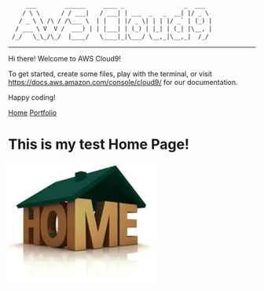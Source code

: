         ___        ______     ____ _                 _  ___  
        / \ \      / / ___|   / ___| | ___  _   _  __| |/ _ \ 
       / _ \ \ /\ / /\___ \  | |   | |/ _ \| | | |/ _` | (_) |
      / ___ \ V  V /  ___) | | |___| | (_) | |_| | (_| |\__, |
     /_/   \_\_/\_/  |____/   \____|_|\___/ \__,_|\__,_|  /_/ 
 ----------------------------------------------------------------- 


Hi there! Welcome to AWS Cloud9!

To get started, create some files, play with the terminal,
or visit https://docs.aws.amazon.com/console/cloud9/ for our documentation.

Happy coding!
<!doctype html>
<html lang="en">
  <head>
    <meta charset="utf-8">
    <title>Home</title>
  </head>
  <body>
    <a href="index.html">Home</a>
    <a href="portfolio.html">Portfolio</a>
    <h1>This is my test Home Page!</h1>
    <img src="images/home.jpg" height="250">
  </body>
</html>

